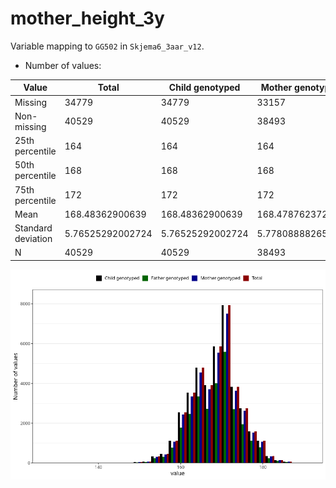 # mother_height_3y
Variable mapping to `GG502` in `Skjema6_3aar_v12`.
- Number of values:

| Value | Total | Child genotyped | Mother genotyped | Father genotyped |
| ----- | ----- | --------------- | ---------------- | ---------------- |
| Missing | 34779 | 34779 | 33157 | 21834 |
| Non-missing | 40529 | 40529 | 38493 | 28250 |
| 25th percentile | 164 | 164 | 164 | 165 |
| 50th percentile | 168 | 168 | 168 | 168 |
| 75th percentile | 172 | 172 | 172 | 172 |
| Mean | 168.48362900639 | 168.48362900639 | 168.478762372379 | 168.502831858407 |
| Standard deviation | 5.76525292002724 | 5.76525292002724 | 5.77808888265016 | 5.75983483400316 |
| N | 40529 | 40529 | 38493 | 28250 |



![](mother_height_3y_n.png)



